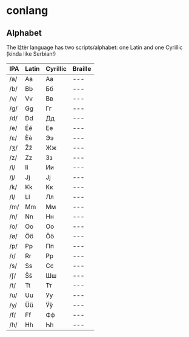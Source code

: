 # conlang

## Alphabet
The Ižtèr language has two scripts/alphabet: one Latin and one Cyrillic (kinda like Serbian!)

| IPA | Latin | Cyrillic | Braille |
| --- | --- | --- | --- |
| /a/ | Aa | Аа | --- |
| /b/ | Bb | Бб | --- |
| /v/ | Vv | Вв | --- |
| /g/ | Gg | Гг | --- |
| /d/ | Dd | Дд | --- |
| /e/ | Éé | Ее | --- |
| /ɛ/ | Èè | Ээ | --- |
| /ʒ/ | Žž | Жж | --- |
| /z/ | Zz | Зз | --- |
| /i/ | Ii | Ии | --- |
| /j/ | Jj | Јј | --- |
| /k/ | Kk | Кк | --- |
| /l/ | Ll | Лл | --- |
| /m/ | Mm | Мм | --- |
| /n/ | Nn | Нн | --- |
| /o/ | Oo | Оо | --- |
| /ø/ | Öö | Ӧӧ | --- |
| /p/ | Pp | Пп | --- |
| /ɾ/ | Rr | Рр | --- |
| /s/ | Ss | Сс | --- |
| /ʃ/ | Šš | Шш | --- |
| /t/ | Tt | Тт | --- |
| /u/ | Uu | Уу | --- |
| /y/ | Üü | Ӱӱ | --- |
| /f/ | Ff | Фф | --- |
| /h/ | Hh | Һһ | --- |
